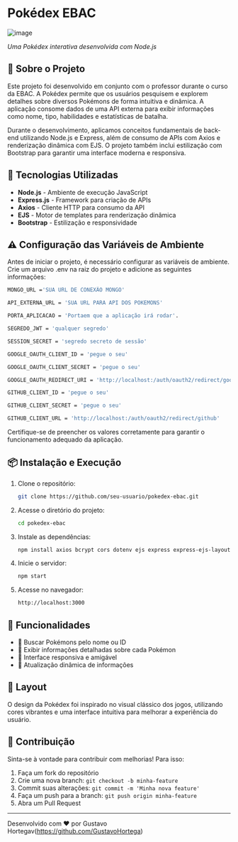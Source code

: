 # Pokédex EBAC

![image](https://github.com/user-attachments/assets/d87f5574-0cb7-45dd-a9cb-a764a3e59eb4)

*Uma Pokédex interativa desenvolvida com Node.js*  

## 📌 Sobre o Projeto
Este projeto foi desenvolvido em conjunto com o professor durante o curso da EBAC. A Pokédex permite que os usuários pesquisem e explorem detalhes sobre diversos Pokémons de forma intuitiva e dinâmica. A aplicação consome dados de uma API externa para exibir informações como nome, tipo, habilidades e estatísticas de batalha.

Durante o desenvolvimento, aplicamos conceitos fundamentais de back-end utilizando Node.js e Express, além de consumo de APIs com Axios e renderização dinâmica com EJS. O projeto também inclui estilização com Bootstrap para garantir uma interface moderna e responsiva.

## 🚀 Tecnologias Utilizadas

- **Node.js** - Ambiente de execução JavaScript
- **Express.js** - Framework para criação de APIs
- **Axios** - Cliente HTTP para consumo da API
- **EJS** - Motor de templates para renderização dinâmica
- **Bootstrap** - Estilização e responsividade

## ⚠️ Configuração das Variáveis de Ambiente

Antes de iniciar o projeto, é necessário configurar as variáveis de ambiente. Crie um arquivo .env na raiz do projeto e adicione as seguintes informações:

```sh
MONGO_URL ='SUA URL DE CONEXÃO MONGO'

API_EXTERNA_URL = 'SUA URL PARA API DOS POKEMONS'

PORTA_APLICACAO = 'Portaem que a aplicação irá rodar'.

SEGREDO_JWT = 'qualquer segredo'

SESSION_SECRET = 'segredo secreto de sessão'

GOOGLE_OAUTH_CLIENT_ID = 'pegue o seu'

GOOGLE_OAUTH_CLIENT_SECRET = 'pegue o seu'

GOOGLE_OAUTH_REDIRECT_URI = 'http://localhost:/auth/oauth2/redirect/google'

GITHUB_CLIENT_ID = 'pegue o seu'

GITHUB_CLIENT_SECRET = 'pegue o seu'

GITHUB_CLIENT_URL = 'http://localhost:/auth/oauth2/redirect/github'
```

Certifique-se de preencher os valores corretamente para garantir o funcionamento adequado da aplicação.

## 📦 Instalação e Execução

1. Clone o repositório:
   ```sh
   git clone https://github.com/seu-usuario/pokedex-ebac.git
   ```
2. Acesse o diretório do projeto:
   ```sh
   cd pokedex-ebac
   ```
3. Instale as dependências:
   ```sh
   npm install axios bcrypt cors dotenv ejs express express-ejs-layouts express-session jsonwebtoken mongoose nodemon passport passport-github2 passport-google-oauth passport-local
   ```
4. Inicie o servidor:
   ```sh
   npm start
   ```
5. Acesse no navegador:
   ```sh
   http://localhost:3000
   ```

## 📌 Funcionalidades

- 🔎 Buscar Pokémons pelo nome ou ID
- 📜 Exibir informações detalhadas sobre cada Pokémon
- 🎨 Interface responsiva e amigável
- 🔄 Atualização dinâmica de informações

## 🎨 Layout

O design da Pokédex foi inspirado no visual clássico dos jogos, utilizando cores vibrantes e uma interface intuitiva para melhorar a experiência do usuário.

## 🤝 Contribuição

Sinta-se à vontade para contribuir com melhorias! Para isso:
1. Faça um fork do repositório
2. Crie uma nova branch: `git checkout -b minha-feature`
3. Commit suas alterações: `git commit -m 'Minha nova feature'`
4. Faça um push para a branch: `git push origin minha-feature`
5. Abra um Pull Request

---

Desenvolvido com ❤️ por Gustavo Hortegav(https://github.com/GustavoHortega)

